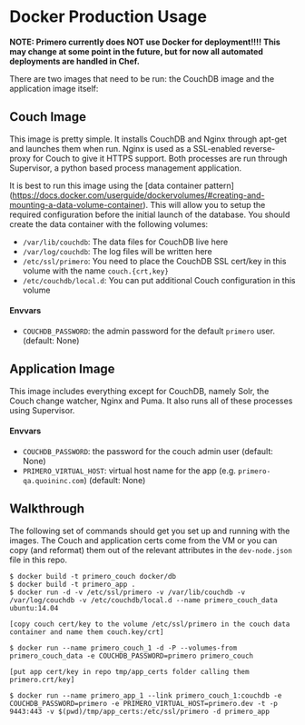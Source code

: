 Docker Production Usage
=======================

**NOTE: Primero currently does NOT use Docker for deployment!!!! This may change at some point in the future, but for now all automated deployments are handled in Chef.**

There are two images that need to be run: the CouchDB image and the application
image itself:

Couch Image
-----------

This image is pretty simple.  It installs CouchDB and Nginx through apt-get
and launches them when run.  Nginx is used as a SSL-enabled reverse-proxy for
Couch to give it HTTPS support.  Both processes are run through Supervisor, a
python based process management application.

It is best to run this image using the [data container pattern]
(https://docs.docker.com/userguide/dockervolumes/#creating-and-mounting-a-data-volume-container).
This will allow you to setup the required configuration before the initial
launch of the database.  You should create the data container with the
following volumes:

 - `/var/lib/couchdb`: The data files for CouchDB live here
 - `/var/log/couchdb`: The log files will be written here
 - `/etc/ssl/primero`: You need to place the CouchDB SSL cert/key in this volume with the name `couch.{crt,key}`
 - `/etc/couchdb/local.d`: You can put additional Couch configuration in this volume

#### Envvars


 - `COUCHDB_PASSWORD`: the admin password for the default `primero` user.  (default: None)

Application Image
-----------------

This image includes everything except for CouchDB, namely Solr, the Couch change
watcher, Nginx and Puma.  It also runs all of these processes using
Supervisor.

#### Envvars

 - `COUCHDB_PASSWORD`: the password for the couch admin user (default: None)
 - `PRIMERO_VIRTUAL_HOST`: virtual host name for the app (e.g. `primero-qa.quoininc.com`) (default: None)


Walkthrough
-----------

The following set of commands should get you set up and running with the
images.  The Couch and application certs come from the VM or you can copy (and
reformat) them out of the relevant attributes in the `dev-node.json` file in this repo.
```
$ docker build -t primero_couch docker/db
$ docker build -t primero_app .
$ docker run -d -v /etc/ssl/primero -v /var/lib/couchdb -v /var/log/couchdb -v /etc/couchdb/local.d --name primero_couch_data ubuntu:14.04

[copy couch cert/key to the volume /etc/ssl/primero in the couch data container and name them couch.key/crt]

$ docker run --name primero_couch_1 -d -P --volumes-from primero_couch_data -e COUCHDB_PASSWORD=primero primero_couch

[put app cert/key in repo tmp/app_certs folder calling them primero.crt/key]

$ docker run --name primero_app_1 --link primero_couch_1:couchdb -e COUCHDB_PASSWORD=primero -e PRIMERO_VIRTUAL_HOST=primero.dev -t -p 9443:443 -v $(pwd)/tmp/app_certs:/etc/ssl/primero -d primero_app
```
